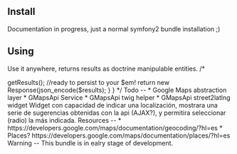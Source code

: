 Install
--
Documentation in progress, just a normal symfony2 bundle installation ;)

Using
--
Use it anywhere, returns results as doctrine manipulable entities.
/*
<?php
namespace Acme\DemoBundle\Controller;

use Google\MapsBundle\Geo\Coding;

class DefaultController{

	public function demoAction(){
	
		$query = new Coding('Barcelona');
		
		$results = $query->getResults(); //ready to persist to your $em!
		
		return new Response(json_encode($results);
	}
}
*/

Todo
--
* Google Maps abstraction layer
* GMapsApi Service 
* GMapsApi twig helper
* GMapsApi street2latlng widget
Widget con capacidad de indicar una localización, mostrara una serie de sugerencias obtenidas con la api (AJAX?), y permitira seleccionar (radio) la más indicada. 

Resources
--
* https://developers.google.com/maps/documentation/geocoding/?hl=es

* Places? https://developers.google.com/maps/documentation/places/?hl=es


Warning
--
This bundle is in ealry stage of development.